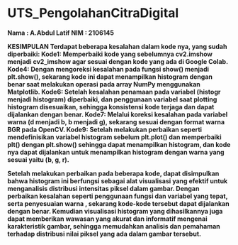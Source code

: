 # UTS_PengolahanCitraDigital
<b> Nama : A.Abdul Latif </b>
<b> NIM  : 2106145   </b>

<b> KESIMPULAN <b/>
Terdapat beberapa kesalahan dalam kode nya, yang sudah diperbaiki: Kode1: Memperbaiki kode yang sebelumnya cv2.imshow menjadi cv2_imshow agar sesuai dengan kode yang ada di Google Colab.
Kode4: Dengan mengoreksi kesalahan pada fungsi show() menjadi plt.show(), sekarang kode ini dapat menampilkan histogram dengan benar saat melakukan operasi pada array NumPy menggunakan Matplotlib.
Kode6: Setelah kesalahan penamaan pada variabel (histogr menjadi histogram) diperbaiki, dan penggunaan variabel saat plotting histogram disesuaikan, sehingga konsistensi kode terjaga dan dapat dijalankan dengan benar.
Kode7: Melalui koreksi kesalahan pada variabel warna (d menjadi b, b menjadi g), sekarang sesuai dengan format warna BGR pada OpenCV.
Kode9: Setelah melakukan perbaikan seperti mendefinisikan variabel histogram sebelum plt.plot() dan memperbaiki plt() dengan plt.show() sehingga dapat menampilkan histogram, dan kode nya dapat dijalankan untuk menampilkan histogram dengan warna yang sesuai yaitu (b, g, r).

  Setelah melakukan perbaikan pada beberapa kode, dapat disimpulkan bahwa histogram ini berfungsi sebagai alat visualisasi yang efektif untuk menganalisis distribusi intensitas piksel dalam gambar. Dengan perbaikan kesalahan seperti penggunaan fungsi dan variabel yang tepat, serta penyesuaian warna , sekarang kode-kode tersebut dapat dijalankan dengan benar. Kemudian visualisasi histogram yang dihasilkannya juga dapat memberikan wawasan yang akurat dan informatif mengenai karakteristik gambar, sehingga memudahkan analisis dan pemahaman terhadap distribusi nilai piksel yang ada dalam gambar tersebut.
